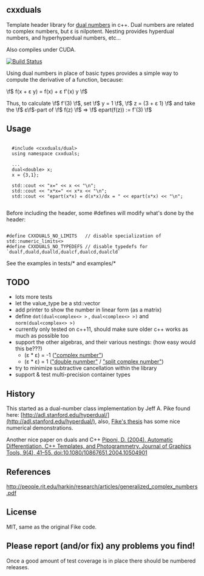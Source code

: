 ## cxxduals

Template header library for [dual
numbers](http://en.wikipedia.org/wiki/Dual_number) in c++.  Dual
numbers are related to complex numbers, but &epsilon; is nilpotent.
Nesting provides hyperdual numbers, and hyperhyperdual numbers, etc...

Also compiles under CUDA.

[![Build Status](https://api.travis-ci.org/tesch1/cxxduals.svg?branch=master)](http://travis-ci.org/tesch1/cxxduals)

Using dual numbers in place of basic types provides a simple way to compute the derivative of a function, because:

\f$ f(x + &epsilon; y) = f(x) + &epsilon; f'(x) y \f$

Thus, to calculate \f$ f'(3) \f$, set \f$ y = 1 \f$, \f$ z = (3 +
&epsilon; 1) \f$ and take the \f$ &epsilon;\f$-part of \f$ f(z) \f$ =>
\f$ epart(f(z)) := f'(3) \f$

## Usage

~~~~~~~~~~~~~~~{.cpp}
  
  #include <cxxduals/dual>
  using namespace cxxduals;

  ...
  dual<double> x;
  x = {3,1};

  std::cout << "x=" << x << "\n";
  std::cout << "x*x=" << x*x << "\n";
  std::cout << "epart(x*x) = d(x*x)/dx = " << epart(x*x) << "\n";
  
~~~~~~~~~~~~~~~

Before including the header, some #defines will modify what's done by
the header:

~~~~~~~~~~~~~~~{.cpp}

#define CXXDUALS_NO_LIMITS   // disable specialization of std::numeric_limits<>
#define CXXDUALS_NO_TYPEDEFS // disable typedefs for `dualf,duald,dualld,dualcf,dualcd,dualcld`

~~~~~~~~~~~~~~~

See the examples in tests/* and examples/*

## TODO
- lots more tests
- let the value_type be a std::vector
- add printer to show the number in linear form (as a matrix)
- define ```dot(dual<complex<> >``` , ```dual<complex<> >)``` and
  ```norm(dual<complex<> >)```
- currently only tested on c++11, should make sure older c++ works as
  much as possible too
- support the other algebras, and their various nestings: (how easy
  would this be???)
  - (&epsilon; * &epsilon;) = -1  (["complex number"](http://en.wikipedia.org/wiki/Complex_number))
  - (&epsilon; * &epsilon;) = 1 (["double
  nunmber"](http://www.euclideanspace.com/maths/algebra/realNormedAlgebra/other/)
  / ["split complex
  number"](http://en.wikipedia.org/wiki/Split-complex_number))
- try to minimize subtractive cancellation within the library
- support & test multi-precision container types

## History

This started as a dual-number class implementation by Jeff A. Pike
found here:
[http://adl.stanford.edu/hyperdual/](http://adl.stanford.edu/hyperdual/),
also, [Fike's thesis](http://purl.stanford.edu/jw107zn5044) has some
nice numerical demonstrations.

Another nice paper on duals and C++ [Piponi, D. (2004). Automatic
Differentiation, C++ Templates, and Photogrammetry. Journal of
Graphics Tools, 9(4),
41–55. doi:10.1080/10867651.2004.10504901](http://citeseerx.ist.psu.edu/viewdoc/download?doi=10.1.1.89.7749&rep=rep1&type=pdf)

## References
http://people.rit.edu/harkin/research/articles/generalized_complex_numbers.pdf


## License
MIT, same as the original Fike code.

## Please report (and/or fix) any problems you find!

Once a good amount of test coverage is in place there should be numbered releases.

